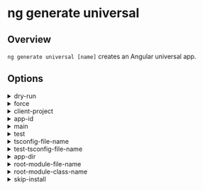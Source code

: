 <!-- Links in /docs/documentation should NOT have \`.md\` at the end, because they end up in our wiki at release. -->

# ng generate universal

## Overview
`ng generate universal [name]` creates an Angular universal app.

## Options
<details>
  <summary>dry-run</summary>
  <p>
    <code>--dry-run</code> (alias: <code>-d</code>)
  </p>
  <p>
    Run through without making any changes.
  </p>
</details>
<details>
  <summary>force</summary>
  <p>
    <code>--force</code> (alias: <code>-f</code>)
  </p>
  <p>
    Forces overwriting of files.
  </p>
</details>
<details>
  <summary>client-project</summary>
  <p>
    <code>--client-project</code>
  </p>
  <p>
    Name of related client app.
  </p>
</details>
<details>
  <summary>app-id</summary>
  <p>
    <code>--app-id</code>
  </p>
  <p>
    The appId to use withServerTransition.
  </p>
</details>
<details>
  <summary>main</summary>
  <p>
    <code>--main</code>
  </p>
  <p>
    The name of the main entry-point file.
  </p>
</details>
<details>
  <summary>test</summary>
  <p>
    <code>--test</code>
  </p>
  <p>
    The name of the test entry-point file.
  </p>
</details>
<details>
  <summary>tsconfig-file-name</summary>
  <p>
    <code>--tsconfig-file-name</code>
  </p>
  <p>
    The name of the TypeScript configuration file.
  </p>
</details>
<details>
  <summary>test-tsconfig-file-name</summary>
  <p>
    <code>--test-tsconfig-file-name</code>
  </p>
  <p>
    The name of the TypeScript configuration file for tests.
  </p>
</details>
<details>
  <summary>app-dir</summary>
  <p>
    <code>--app-dir</code>
  </p>
  <p>
    The name of the application directory.
  </p>
</details>
<details>
  <summary>root-module-file-name</summary>
  <p>
    <code>--root-module-file-name</code>
  </p>
  <p>
    The name of the root module file
  </p>
</details>
<details>
  <summary>root-module-class-name</summary>
  <p>
    <code>--root-module-class-name</code>
  </p>
  <p>
    The name of the root module class.
  </p>
</details>
<details>
  <summary>skip-install</summary>
  <p>
    <code>--skip-install</code>
  </p>
  <p>
    Skip installing dependency packages.
  </p>
</details>
